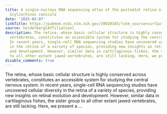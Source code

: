 ```yaml
---
title: A single-nucleus RNA sequencing atlas of the postnatal retina of the shark
  Scyliorhinus canicula
date: '2025-02-07'
linkTitle: https://pubmed.ncbi.nlm.nih.gov/39920165/?utm_source=curl&utm_medium=rss&utm_campaign=pubmed-2&utm_content=1FakS-2QOkCT8HsMOQP1bCRQ4YzyumYOmxmF0moLsQ3dFB1E9V&fc=20220326224207&ff=20250208170418&v=2.18.0.post9+e462414
source: heidelberg[Affiliation]
description: The retina, whose basic cellular structure is highly conserved across
  vertebrates, constitutes an accessible system for studying the central nervous system.
  In recent years, single-cell RNA sequencing studies have uncovered cellular diversity
  in the retina of a variety of species, providing new insights on retinal evolution
  and development. However, similar data in cartilaginous fishes, the sister group
  to all other extant jawed vertebrates, are still lacking. Here, we present a ...
disable_comments: true
---
```

The retina, whose basic cellular structure is highly conserved across vertebrates, constitutes an accessible system for studying the central nervous system. In recent years, single-cell RNA sequencing studies have uncovered cellular diversity in the retina of a variety of species, providing new insights on retinal evolution and development. However, similar data in cartilaginous fishes, the sister group to all other extant jawed vertebrates, are still lacking. Here, we present a ...